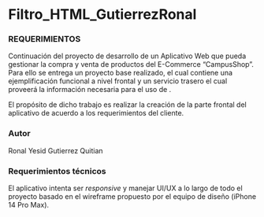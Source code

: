 # **Filtro_HTML_GutierrezRonal**

### REQUERIMIENTOS

Continuación del proyecto de desarrollo de un Aplicativo Web que pueda gestionar la compra y venta de productos del E-Commerce “CampusShop”. Para ello se entrega un proyecto base realizado, el cual contiene una ejemplificación funcional a nivel frontal y un servicio trasero el cual proveerá la información necesaria para el uso de .

El propósito de dicho trabajo es realizar la creación de la parte frontal del aplicativo de acuerdo a los requerimientos del cliente.

### Autor

Ronal Yesid Gutierrez Quitian

### Requerimientos técnicos

El aplicativo intenta ser *responsive* y manejar UI/UX a lo largo de todo el proyecto basado en el wireframe propuesto por el equipo de diseño (iPhone 14 Pro Max).